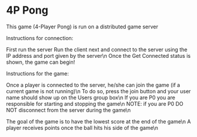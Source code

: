 # 4P Pong
This game (4-Player Pong) is run on a distributed game server

Instructions for connection:

First run the server
Run the client next and connect to the server using the IP address and port given by the server\n
Once the Get Connected status is shown, the game can begin!

Instructions for the game:

Once a player is connected to the server, he/she can join the game (if a current game is not running)\n
To do so, press the join button and your user name should show up on the Users group box\n
If you are P0 you are responsible for starting and stopping the game\n
NOTE: if you are P0 DO NOT disconnect from the server during the game\n

The goal of the game is to have the lowest score at the end of the game\n
A player receives points once the ball hits his side of the game\n
